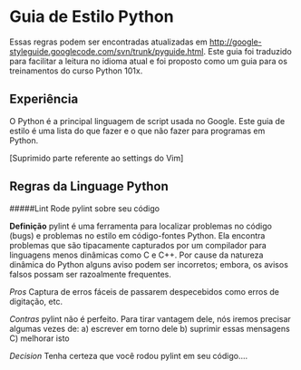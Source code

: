 Guia de Estilo Python
========================
Essas regras podem ser encontradas atualizadas em  http://google-styleguide.googlecode.com/svn/trunk/pyguide.html.
Este guia foi traduzido para facilitar a leitura no idioma atual e foi proposto como um guia para os treinamentos 
do curso Python 101x. 

Experiência
------------
O Python é a principal linguagem de script usada no Google. Este guia de estilo é uma lista do que
fazer e o que não fazer para programas em Python.

  [Suprimido parte referente ao settings do Vim]
  
Regras da Linguage Python
--------------------------

#####Lint
  Rode pylint sobre seu código
  
  **Definição**
  pylint é uma ferramenta para localizar problemas no código (bugs) e problemas no estilo em
  código-fontes Python. Ela encontra problemas que são tipacamente capturados por um compilador
  para linguagens menos dinâmicas como C e C++. Por cause da natureza dinâmica do Python alguns
  aviso podem ser incorretos; embora, os avisos falsos possam ser razoalmente frequentes.
  
  *Pros*
  Captura de erros fáceis de passarem despecebidos como erros de digitação, etc.
  
  *Contras*
  pylint não é perfeito. Para tirar vantagem dele, nós iremos precisar algumas vezes de: 
  a) escrever em torno dele b) suprimir essas mensagens C) melhorar isto
  
  *Decision*
  Tenha certeza que você rodou pylint em seu código....

